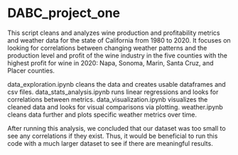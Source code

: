 # DABC_project_one

This script cleans and analyzes wine production and profitability metrics and weather data for the state of California from 1980 to 2020. It focuses on looking for correlations between changing weather patterns and the production level and profit of the wine industry in the five counties with the highest profit for wine in 2020: Napa, Sonoma, Marin, Santa Cruz, and Placer counties. 

data_exploration.ipynb cleans the data and creates usable dataframes and csv files.
data_stats_analysis.ipynb runs linear regressions and looks for correlations between metrics.
data_visualization.ipynb visualizes the cleaned data and looks for visual comparisons via plotting.
weather.ipynb cleans data further and plots specific weather metrics over time.

After running this analysis, we concluded that our dataset was too small to see any correlations if they exist. Thus, it would be beneficial to run this code with a much larger dataset to see if there are meaningful results.
